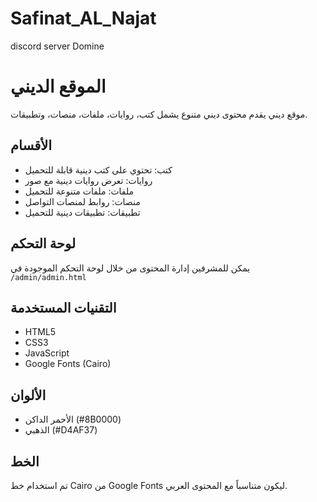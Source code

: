 # Safinat_AL_Najat
discord server Domine

# الموقع الديني

موقع ديني يقدم محتوى ديني متنوع يشمل كتب، روايات، ملفات، منصات، وتطبيقات.

## الأقسام

- كتب: تحتوي على كتب دينية قابلة للتحميل
- روايات: تعرض روايات دينية مع صور
- ملفات: ملفات متنوعة للتحميل
- منصات: روابط لمنصات التواصل
- تطبيقات: تطبيقات دينية للتحميل

## لوحة التحكم

يمكن للمشرفين إدارة المحتوى من خلال لوحة التحكم الموجودة في `/admin/admin.html`

## التقنيات المستخدمة

- HTML5
- CSS3
- JavaScript
- Google Fonts (Cairo)

## الألوان

- الأحمر الداكن (#8B0000)
- الذهبي (#D4AF37)

## الخط

تم استخدام خط Cairo من Google Fonts ليكون متناسباً مع المحتوى العربي.